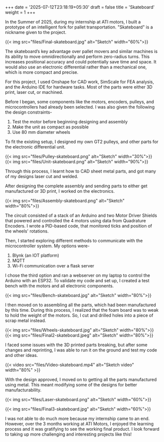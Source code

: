 +++
date = '2025-07-12T23:18:19+05:30'
draft = false
title = 'Skateboard'
weight = 1
+++

In the Summer of 2025, during my internship at ATI motors, I built a prototype of an intelligent fork for pallet transportation. "Skateboard" is a nickname given to the project. 

{{< img src="files/Final-skateboard.jpg" alt="Sketch" width="60%">}}

The skateboard’s key advantage over pallet movers and similar machines is its ability to move omnidirectionally and perform zero-radius turns. This increases positional accuracy and could potentially save time and space. It would also use an electronic differential rather than a mechanical one, which is more compact and precise. 

For this project, I used Onshape for CAD work, SimScale for FEA analysis, and the Arduino IDE for hardware tasks. Most of the parts were either 3D print, laser cut, or machined. 

Before I began, some components like the motors, encoders, pulleys, and microcontrollers had already been selected. I was also given the following the design constraints- 
1. Test the motor before beginning designing and assembly
2. Make the unit as compact as possible 
3. Use 80 mm diameter wheels 

To fit the existing setup, I designed my own GT2 pulleys, and other parts for the electronic differential unit. 

{{< img src="files/Pulley-skateboard.png" alt="Sketch" width="30%">}}
{{< img src="files/Unit-skateboard.png" alt="Sketch" width="90%">}}

Through this process, I learnt how to CAD sheet metal parts, and got many of my designs laser cut and welded. 

After designing the complete assembly and sending parts to either get manufactured or 3D print, I worked on the electronics. 

{{< img src="files/Assembly-skateboard.png" alt="Sketch" width="80%">}}

The circuit consisted of a stack of an Arduino and two Motor Driver Shields that powered and controlled the 4 motors using data from Quadrature Encoders. I wrote a PID-based code, that monitored ticks and position of the wheels' rotations. 

Then, I started exploring different methods to communicate with the microcontroller system. My options were- 
1. Blynk (an IOT platform)
2. MQTT
3. Wi-Fi communication over a flask server 

I chose the third option and ran a webserver on my laptop to control the Arduino with an ESP32. To validate my code and set up, I created a test bench with the motors and all electronic components.

{{< img src="files/Bench-skateboard.jpg" alt="Sketch" width="80%">}}

I then moved on to assembling all the parts, which had been manufactured by this time. During this process, I realized that the foam board was to weak to hold the weight of the motors. So, I cut and drilled holes into a piece of scrap metal instead.  

{{< img src="files/Wheels-skateboard.jpg" alt="Sketch" width="80%">}}
{{< img src="files/Final2-skateboard.jpeg" alt="Sketch" width="80%">}}

I faced some issues with the 3D printed parts breaking, but after some changes and reprinting, I was able to run it on the ground and test my code and other ideas. 

{{< video src="files/Video-skateboard.mp4" alt="Sketch video" width="80%" >}}

With the design approved, I moved on to getting all the parts manufactured using metal. This meant modifying some of the designs for better manufacturability. 

{{< img src="files/Laser-skateboard.png" alt="Sketch" width="60%">}}

{{< img src="files/Final3-skateboard.jpg" alt="Sketch" width="60%">}}

I was not able to do much more because my internship came to an end. However, over the 3 months working at ATI Motors, I enjoyed the learning process and it was gratifying to see the working final product. I look forward to taking up more challenging and interesting projects like this!